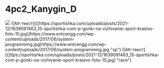 # 4pc2_Kanygin_D
<img src="https://github.com/blackcater/blackcater/raw/main/images/Hi.gif"/>
![Alt-текст]({[https://sportishka.com/uploads/posts/2021-12/1639091463_15-sportishka-com-p-gonki-na-vizhivanie-sport-krasivo-foto-15.jpg](https://www.entcengg.com/wp-content/uploads/2017/06/system-programming.jpg)https://www.entcengg.com/wp-content/uploads/2017/06/system-programming.jpg "sp")
![Alt-текст]({[ttps://sportishka.com/uploads/posts/2021-12/1639091463_15-sportishka-com-p-gonki-na-vizhivanie-sport-krasivo-foto-15.jpg] "race")
